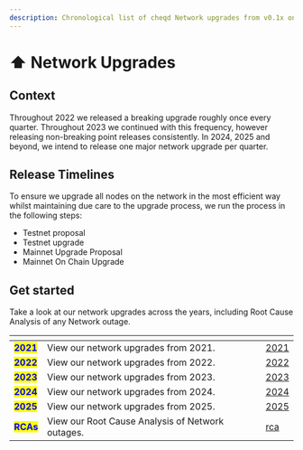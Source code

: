 ```yaml
---
description: Chronological list of cheqd Network upgrades from v0.1x onwards.
---
```


# ⬆️ Network Upgrades

## Context

Throughout 2022 we released a breaking upgrade roughly once every quarter. Throughout 2023 we continued with this frequency, however releasing non-breaking point releases consistently. In 2024, 2025 and beyond, we intend to release one major network upgrade per quarter.

## Release Timelines

To ensure we upgrade all nodes on the network in the most efficient way whilst maintaining due care to the upgrade process, we run the process in the following steps:

* Testnet proposal
* Testnet upgrade
* Mainnet Upgrade Proposal
* Mainnet On Chain Upgrade

## Get started

Take a look at our network upgrades across the years, including Root Cause Analysis of any Network outage.&#x20;

<table data-view="cards"><thead><tr><th></th><th></th><th data-hidden data-card-target data-type="content-ref"></th></tr></thead><tbody><tr><td><mark style="color:blue;"><strong>2021</strong></mark></td><td>View our network upgrades from 2021.</td><td><a href="2021/">2021</a></td></tr><tr><td><mark style="color:blue;"><strong>2022</strong></mark></td><td>View our network upgrades from 2022.</td><td><a href="2022/">2022</a></td></tr><tr><td><mark style="color:blue;"><strong>2023</strong></mark></td><td>View our network upgrades from 2023.</td><td><a href="2023/">2023</a></td></tr><tr><td><mark style="color:blue;"><strong>2024</strong></mark></td><td>View our network upgrades from 2024.</td><td><a href="2024/">2024</a></td></tr><tr><td><mark style="color:blue;"><strong>2025</strong></mark></td><td>View our network upgrades from 2025.</td><td><a href="2025/">2025</a></td></tr><tr><td><mark style="color:blue;"><strong>RCAs</strong></mark></td><td>View our Root Cause Analysis of Network outages.</td><td><a href="rca/">rca</a></td></tr></tbody></table>
